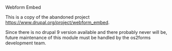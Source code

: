 Webform Embed

This is a copy of the abandoned project https://www.drupal.org/project/webform_embed.

Since there is no drupal 9 version available and there probably never will be, future maintenance of this module must be
handled by the os2forms development team.
